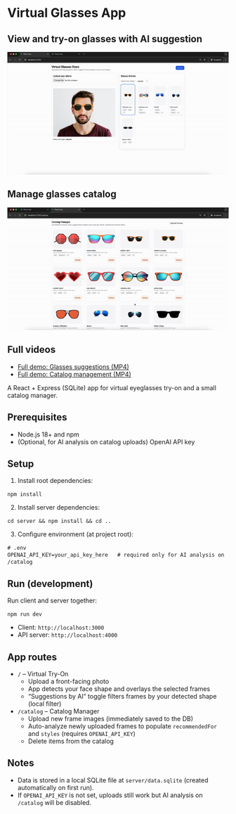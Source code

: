 # Virtual Glasses App

## View and try-on glasses with AI suggestion

![Glasses suggestions by AI](public/glass-suggestion.gif)

## Manage glasses catalog

![Catalog management](public/glass-catalog.gif)

## Full videos

- [Full demo: Glasses suggestions (MP4)](public/glass-suggestion.mp4)
- [Full demo: Catalog management (MP4)](public/glass-catalog.mp4)

A React + Express (SQLite) app for virtual eyeglasses try-on and a small catalog manager.

## Prerequisites
- Node.js 18+ and npm
- (Optional, for AI analysis on catalog uploads) OpenAI API key

## Setup
1) Install root dependencies:
```
npm install
```
2) Install server dependencies:
```
cd server && npm install && cd ..
```
3) Configure environment (at project root):
```
# .env
OPENAI_API_KEY=your_api_key_here   # required only for AI analysis on /catalog
```

## Run (development)
Run client and server together:
```
npm run dev
```
- Client: `http://localhost:3000`
- API server: `http://localhost:4000`

## App routes
- `/` – Virtual Try-On
  - Upload a front-facing photo
  - App detects your face shape and overlays the selected frames
  - “Suggestions by AI” toggle filters frames by your detected shape (local filter)
- `/catalog` – Catalog Manager
  - Upload new frame images (immediately saved to the DB)
  - Auto-analyze newly uploaded frames to populate `recommendedFor` and `styles` (requires `OPENAI_API_KEY`)
  - Delete items from the catalog

## Notes
- Data is stored in a local SQLite file at `server/data.sqlite` (created automatically on first run).
- If `OPENAI_API_KEY` is not set, uploads still work but AI analysis on `/catalog` will be disabled.
